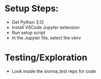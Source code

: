 # Setup Steps:
- Get Python 3.12
- Install VSCode Jupyter extension
- Run setup script
- In the Jupyter file, select the venv

# Testing/Exploration
-  Look inside the sionna_test repo for code
